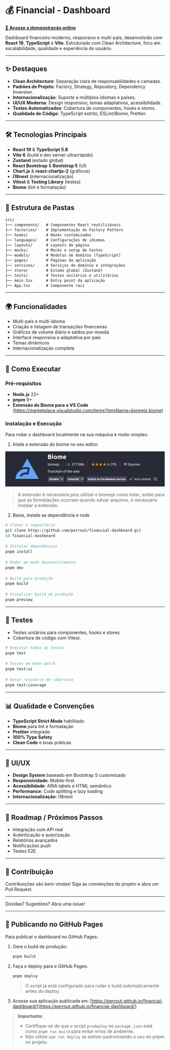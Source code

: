 # 💰 Financial - Dashboard

[🔗 **Acesse a demonstração online**](https://perrout.github.io/financial-dashboard/)

Dashboard financeiro moderno, responsivo e multi-país, desenvolvido com **React 19**, **TypeScript** e **Vite**. Estruturado com Clean Architecture, foco em escalabilidade, qualidade e experiência do usuário.

---

## ✨ Destaques

- **Clean Architecture**: Separação clara de responsabilidades e camadas.
- **Padrões de Projeto**: Factory, Strategy, Repository, Dependency Inversion.
- **Internacionalização**: Suporte a múltiplos idiomas e países.
- **UI/UX Moderna**: Design responsivo, temas adaptativos, acessibilidade.
- **Testes Automatizados**: Cobertura de componentes, hooks e stores.
- **Qualidade de Código**: TypeScript estrito, ESLint/Biome, Prettier.

---

## 🛠️ Tecnologias Principais

- **React 19** & **TypeScript 5.8**
- **Vite 6** (build e dev server ultrarrápido)
- **Zustand** (estado global)
- **React Bootstrap** & **Bootstrap 5** (UI)
- **Chart.js** & **react-chartjs-2** (gráficos)
- **i18next** (internacionalização)
- **Vitest** & **Testing Library** (testes)
- **Biome** (lint e formatação)

---

## 📁 Estrutura de Pastas

```
src/
├── components/   # Componentes React reutilizáveis
├── factories/    # Implementação do Factory Pattern
├── hooks/        # Hooks customizados
├── languages/    # Configurações de idiomas
├── layouts/      # Layouts de página
├── mocks/        # Mocks e setup de testes
├── models/       # Modelos de domínio (TypeScript)
├── pages/        # Páginas da aplicação
├── services/     # Serviços de domínio e integrações
├── store/        # Estado global (Zustand)
├── tests/        # Testes unitários e utilitários
├── main.tsx      # Entry point da aplicação
├── App.tsx       # Componente raiz
```

---

## 🌍 Funcionalidades

- Multi-país e multi-idioma
- Criação e listagem de transações financeiras
- Gráficos de volume diário e saldos por moeda
- Interface responsiva e adaptativa por país
- Temas dinâmicos
- Internacionalização completa

---

## 🚀 Como Executar

### Pré-requisitos

- **Node.js** 22+
- **pnpm** 9+
- **Extensão do Biome para o VS Code** (https://marketplace.visualstudio.com/items?itemName=biomejs.biome)

### Instalação e Execução
Para rodar o dashboard localmente na sua máquina é muito simples:

1. Intale a extensão do biome no seu editor.

![biome](./public/biome.png)
> A extensão é necessária pois utilizei o biomejs como linter, então para que as formatações ocorram quando salvar arquivos, é necessário instalar a extensão.

2. Baixe, instale as dependência e rode

```bash
# Clonar o repositório
git clone https://github.com/perrout/financial-dashboard.git
cd financial-dashboard

# Instalar dependências
pnpm install

# Rodar em modo desenvolvimento
pnpm dev

# Build para produção
pnpm build

# Visualizar build de produção
pnpm preview
```

---

## 🧪 Testes

- Testes unitários para componentes, hooks e stores.
- Cobertura de código com Vitest.

```bash
# Executar todos os testes
pnpm test

# Testes em modo watch
pnpm test:ui

# Gerar relatório de cobertura
pnpm test:coverage
```

---

## 📊 Qualidade e Convenções

- **TypeScript Strict Mode** habilitado
- **Biome** para lint e formatação
- **Prettier** integrado
- **100% Type Safety**
- **Clean Code** e boas práticas

---

## 🎨 UI/UX

- **Design System** baseado em Bootstrap 5 customizado
- **Responsividade**: Mobile-first
- **Acessibilidade**: ARIA labels e HTML semântico
- **Performance**: Code splitting e lazy loading
- **Internacionalização**: i18next

---

## 🚧 Roadmap / Próximos Passos

- Integração com API real
- Autenticação e autorização
- Relatórios avançados
- Notificações push
- Testes E2E

---

## 🤝 Contribuição

Contribuições são bem-vindas! Siga as convenções do projeto e abra um Pull Request.

---

Dúvidas? Sugestões? Abra uma issue!

---

## 📢 Publicando no GitHub Pages

Para publicar o dashboard no GitHub Pages:

1. Gere o build de produção:
   ```bash
   pnpm build
   ```
2. Faça o deploy para o GitHub Pages:
   ```bash
   pnpm deploy
   ```
   > O script já está configurado para rodar o build automaticamente antes do deploy.

3. Acesse sua aplicação publicada em:
   [https://perrout.github.io/financial-dashboard/](https://perrout.github.io/financial-dashboard/)

> **Importante:**
> - Certifique-se de que o script `predeploy` no `package.json` está como `pnpm run build` para evitar erros de ambiente.
> - Não utilize `npm run deploy` se estiver padronizando o uso do pnpm no projeto.
